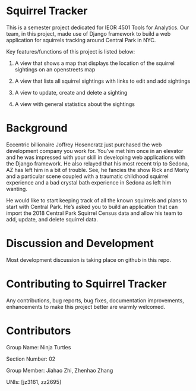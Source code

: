 # Squirrel Tracker
This is a semester project dedicated for IEOR 4501 Tools for Analytics. Our team, in this project, made use of Django framework to build a web application for squirrels tracking around Central Park in NYC.

Key features/functions of this project is listed below:

1. A view that shows a map that displays the location of the squirrel sightings on an openstreets map

2. A view that lists all squirrel sightings with links to edit and add sightings

3. A view to update, create and delete a sighting

4. A view with general statistics about the sightings

# Background

Eccentric billionaire Joffrey Hosencratz just purchased the web development company you work for. You’ve met him once in an elevator and he was impressed with your skill in developing web applications with the Django framework. He also relayed that his most recent trip to Sedona, AZ has left him in a bit of trouble. See, he fancies the show Rick and Morty and a particular scene coupled with a traumatic childhood squirrel experience and a bad crystal bath experience in Sedona as left him wanting.

He would like to start keeping track of all the known squirrels and plans to start with Central Park. He’s asked you to build an application that can import the 2018 Central Park Squirrel Census data and allow his team to add, update, and delete squirrel data.

# Discussion and Development

Most development discussion is taking place on github in this repo.

# Contributing to Squirrel Tracker

Any contributions, bug reports, bug fixes, documentation improvements, enhancements to make this project better are warmly welcomed.

# Contributors

Group Name: Ninja Turtles

Section Number: 02

Group Member: Jiahao Zhi, Zhenhao Zhang

UNIs: [jz3161, zz2695]
